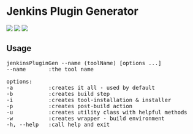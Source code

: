 # Jenkins Plugin Generator
![](https://img.shields.io/badge/version-1.0-blue.svg)
![](https://img.shields.io/badge/license-Apache--2.0-brightgreen.svg)
![](https://img.shields.io/badge/requirements-python-red.svg)

## Usage
<pre>
jenkinsPluginGen --name (toolName) [options ...] 
--name       :the tool name

options:    
-a           :creates it all - used by default  
-b           :creates build step 
-i           :creates tool-installation & installer   
-p           :creates post-build action  
-u           :creates utility class with helpful methods   
-w           :creates wrapper - build environment  
-h, --help   :call help and exit  
</p>
